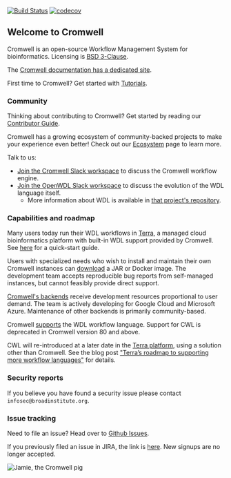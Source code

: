 [![Build Status](https://travis-ci.com/broadinstitute/cromwell.svg?branch=develop)](https://travis-ci.com/broadinstitute/cromwell?branch=develop)
[![codecov](https://codecov.io/gh/broadinstitute/cromwell/branch/develop/graph/badge.svg)](https://codecov.io/gh/broadinstitute/cromwell)

## Welcome to Cromwell

Cromwell is an open-source Workflow Management System for bioinformatics. Licensing is [BSD 3-Clause](LICENSE.txt).

The [Cromwell documentation has a dedicated site](https://cromwell.readthedocs.io/en/stable).

First time to Cromwell? Get started with [Tutorials](https://cromwell.readthedocs.io/en/stable/tutorials/FiveMinuteIntro/).

### Community

Thinking about contributing to Cromwell? Get started by reading our [Contributor Guide](CONTRIBUTING.md).

Cromwell has a growing ecosystem of community-backed projects to make your experience even better! Check out our [Ecosystem](https://cromwell.readthedocs.io/en/stable/Ecosystem/) page to learn more.

Talk to us:
- [Join the Cromwell Slack workspace](https://join.slack.com/t/cromwellhq/shared_invite/zt-dxmmrtye-JHxwKE53rfKE_ZWdOHIB4g) to discuss the Cromwell workflow engine.
- [Join the OpenWDL Slack workspace](https://join.slack.com/t/openwdl/shared_invite/zt-ctmj4mhf-cFBNxIiZYs6SY9HgM9UAVw) to discuss the evolution of the WDL language itself.
    - More information about WDL is available in [that project's repository](https://github.com/openwdl/wdl).  

### Capabilities and roadmap

Many users today run their WDL workflows in [Terra](https://app.terra.bio/), a managed cloud bioinformatics platform with built-in WDL support provided by Cromwell. See [here](https://support.terra.bio/hc/en-us/articles/360036379771-Get-started-running-workflows) for a quick-start guide.

Users with specialized needs who wish to install and maintain their own Cromwell instances can [download](https://github.com/broadinstitute/cromwell/releases) a JAR or Docker image. The development team accepts reproducible bug reports from self-managed instances, but cannot feasibly provide direct support.

[Cromwell's backends](https://cromwell.readthedocs.io/en/stable/backends/Backends/) receive development resources proportional to user demand. The team is actively developing for Google Cloud and Microsoft Azure. Maintenance of other backends is primarily community-based.

Cromwell [supports](https://cromwell.readthedocs.io/en/stable/LanguageSupport/) the WDL workflow language. Support for CWL is deprecated in Cromwell version 80 and above.

CWL will re-introduced at a later date in the [Terra platform](https://terra.bio/), using a solution other than Cromwell. See the blog post ["Terra’s roadmap to supporting more workflow languages"](https://terra.bio/terras-roadmap-to-supporting-more-workflow-languages/) for details.

### Security reports

If you believe you have found a security issue please contact `infosec@broadinstitute.org`.

### Issue tracking

Need to file an issue? Head over to [Github Issues](https://github.com/broadinstitute/cromwell/issues).

If you previously filed an issue in JIRA, the link is [here](https://github.com/broadinstitute/cromwell/issues). New signups are no longer accepted.

![Jamie, the Cromwell pig](docs/jamie_the_cromwell_pig.png)
